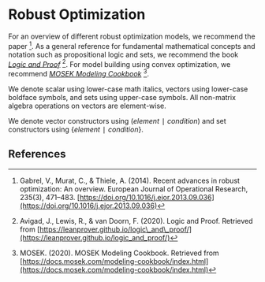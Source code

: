 # Robust Optimization
For an overview of different robust optimization models, we recommend the paper [^1]. As a general reference for fundamental mathematical concepts and notation such as propositional logic and sets, we recommend the book [*Logic and Proof*](https://leanprover.github.io/logic_and_proof/) [^2]. For model building using convex optimization, we recommend [*MOSEK Modeling Cookbook*](https://docs.mosek.com/modeling-cookbook/index.html) [^3].

We denote scalar using lower-case math italics, vectors using lower-case boldface symbols, and sets using upper-case symbols. All non-matrix algebra operations on vectors are element-wise.

We denote vector constructors using $(element∣condition)$ and set constructors using $\{element∣condition\}.$


## References
[^1]: Gabrel, V., Murat, C., & Thiele, A. (2014). Recent advances in robust optimization: An overview. European Journal of Operational Research, 235(3), 471–483. [https://doi.org/10.1016/j.ejor.2013.09.036](https://doi.org/10.1016/j.ejor.2013.09.036)

[^2]: Avigad, J., Lewis, R., & van Doorn, F. (2020). Logic and Proof. Retrieved from [https://leanprover.github.io/logic\_and\_proof/](https://leanprover.github.io/logic_and_proof/)

[^3]: MOSEK. (2020). MOSEK Modeling Cookbook. Retrieved from [https://docs.mosek.com/modeling-cookbook/index.html](https://docs.mosek.com/modeling-cookbook/index.html)
